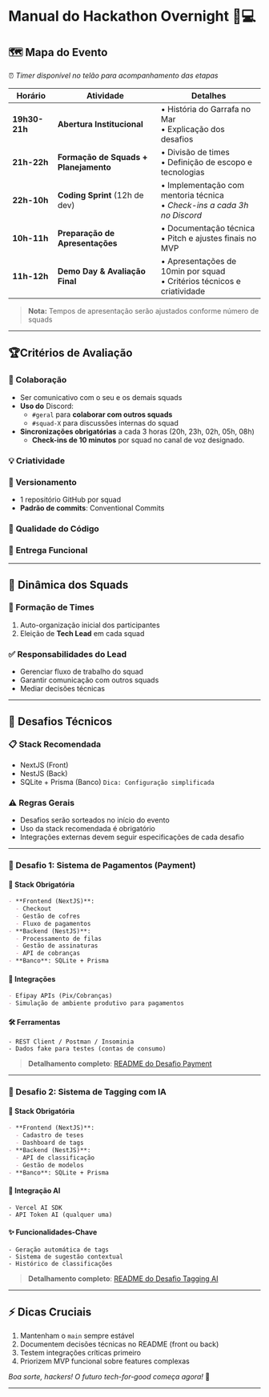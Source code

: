# Manual do Hackathon Overnight 🌙💻


## 🗺️ Mapa do Evento

⏰ *Timer disponível no telão para acompanhamento das etapas*

| Horário        | Atividade                           | Detalhes                                                                 |
|----------------|-------------------------------------|--------------------------------------------------------------------------|
| **19h30-21h**  | **Abertura Institucional**          | • História do Garrafa no Mar<br>• Explicação dos desafios                |
| **21h-22h**    | **Formação de Squads + Planejamento** | • Divisão de times<br>• Definição de escopo e tecnologias               |
| **22h-10h**    | **Coding Sprint** (12h de dev)      | • Implementação com mentoria técnica<br>• *Check-ins a cada 3h no Discord* |
| **10h-11h**    | **Preparação de Apresentações**     | • Documentação técnica<br>• Pitch e ajustes finais no MVP               |
| **11h-12h**    | **Demo Day & Avaliação Final**      | • Apresentações de 10min por squad<br>• Critérios técnicos e criatividade |


> **Nota:** Tempos de apresentação serão ajustados conforme número de squads

---

## 🏆Critérios de Avaliação

### 🤝 Colaboração

* Ser comunicativo com o seu e os demais squads 
* **Uso do** Discord:
  * `#geral` para **colaborar com outros squads**
  * `#squad-X` para discussões internas do squad
* **Sincronizações obrigatórias** a cada 3 horas (20h, 23h, 02h, 05h, 08h)
  * **Check-ins de 10 minutos** por squad no canal de voz designado.

### 💡 **Criatividade**

### 📁 Versionamento

* 1 repositório GitHub por squad
* **Padrão de commits**: Conventional Commits

### 🧼 **Qualidade do Código**

### 🚀 **Entrega Funcional**

---

## 👥 Dinâmica dos Squads

### 🔀 Formação de Times

1. Auto-organização inicial dos participantes
2. Eleição de **Tech Lead** em cada squad

### ✅ Responsabilidades do Lead

* Gerenciar fluxo de trabalho do squad
* Garantir comunicação com outros squads
* Mediar decisões técnicas

---

## 🎯 Desafios Técnicos

### 📋 Stack Recomendada

* NextJS (Front)
* NestJS (Back)
* SQLite + Prisma (Banco) `Dica: Configuração simplificada`

### ⚠️ Regras Gerais

* Desafios serão sorteados no início do evento
* Uso da stack recomendada é obrigatório
* Integrações externas devem seguir especificações de cada desafio

---

### 🧩 Desafio 1: Sistema de Pagamentos (Payment)

#### 📌 Stack Obrigatória

```markdown
- **Frontend (NextJS)**: 
  - Checkout
  - Gestão de cofres
  - Fluxo de pagamentos
- **Backend (NestJS)**:
  - Processamento de filas
  - Gestão de assinaturas
  - API de cobranças
- **Banco**: SQLite + Prisma
```

#### 🔗 Integrações

```markdown
- Efipay APIs (Pix/Cobranças)
- Simulação de ambiente produtivo para pagamentos
```

#### 🛠️ Ferramentas

```
- REST Client / Postman / Insominia
- Dados fake para testes (contas de consumo)
```

> **Detalhamento completo**: [README do Desafio Payment](github-link)

---

### 🧩 Desafio 2: Sistema de Tagging com IA

#### 📌 Stack Obrigatória

```markdown
- **Frontend (NextJS)**:
  - Cadastro de teses
  - Dashboard de tags
- **Backend (NestJS)**:
  - API de classificação
  - Gestão de modelos
- **Banco**: SQLite + Prisma
```

#### 🤖 Integração AI

```
- Vercel AI SDK
- API Token AI (qualquer uma)
```

#### ✨ Funcionalidades-Chave

```
- Geração automática de tags
- Sistema de sugestão contextual
- Histórico de classificações
```

> **Detalhamento completo**: [README do Desafio Tagging AI](github-link)

---

## ⚡ Dicas Cruciais

1. Mantenham o `main` sempre estável
2. Documentem decisões técnicas no README (front ou back)
3. Testem integrações críticas primeiro
4. Priorizem MVP funcional sobre features complexas

*Boa sorte, hackers! O futuro tech-for-good começa agora!* 🚀

---
